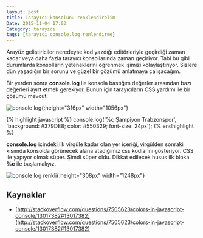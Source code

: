```yaml
---
layout: post
title: Tarayıcı konsolunu renklendirelim
Date: 2015-11-04 17:03
Category: tarayıcı
tags: [tarayıcı console.log renlendirme]
---
```


Arayüz geliştiriciler neredeyse kod yazdığı editörleriyle geçirdiği zaman kadar veya daha fazla tarayıcı konsollarında zaman geçiriyor. Tabi bu gibi durumlarda konsolların yeteneklerini öğrenmek işimizi kolaylaştırıyor. Sizlere dün yaşadığın bir sorunu ve güzel bir çözümü anlatmaya çalışacağım.

Bir yerden sonra **console.log** ile konsola bastığım değerler arasından bazı değerleri ayırt etmek gerekiyor. Bunun için tarayıcıların CSS yardımı ile bir çözümü mevcut.

![console log](https://fatihhayrioglu.com/images/console-log-1.png){:height="316px" width="1056px"}

{% highlight javascript %}
console.log('%c Şampiyon Trabzonspor', 'background: #379DE8; color: #550329; font-size: 24px');
{% endhighlight %}

**console.log** içindeki ilk virgüle kadar olan yer içeriği, virgülden sonraki kısımda konsolda görünecek alana atadığımız css kodlarını gösteriyor. CSS ile yapıyor olmak süper. Şimdi süper oldu. Dikkat edilecek husus ilk bloka **%c** ile başlamalıyız.

![console log renkli](https://fatihhayrioglu.com/images/console-log-2.png){:height="308px" width="1248px"}

## Kaynaklar

 - [http://stackoverflow.com/questions/7505623/colors-in-javascript-console/13017382#13017382](http://stackoverflow.com/questions/7505623/colors-in-javascript-console/13017382#13017382) 